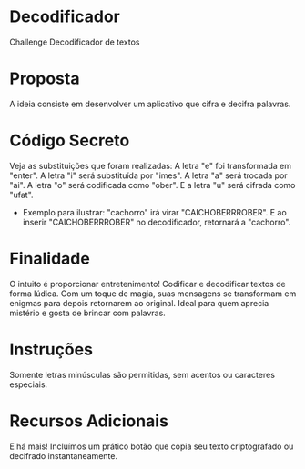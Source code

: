 # Decodificador
Challenge Decodificador de textos
# Proposta
A ideia consiste em desenvolver um aplicativo que cifra e decifra palavras.
# Código Secreto
Veja as substituições que foram realizadas:
A letra "e" foi transformada em "enter". A letra "i" será substituída por "imes". A letra "a" será trocada por "ai". A letra "o" será codificada como "ober". E a letra "u" será cifrada como "ufat".
* Exemplo
para ilustrar: "cachorro" irá virar "CAICHOBERRROBER". E ao inserir "CAICHOBERRROBER" no decodificador, retornará a "cachorro".
# Finalidade
O intuito é proporcionar entretenimento! Codificar e decodificar textos de forma lúdica. Com um toque de magia, suas mensagens se transformam em enigmas para depois retornarem ao original. Ideal para quem aprecia mistério e gosta de brincar com palavras.
# Instruções
Somente letras minúsculas são permitidas, sem acentos ou caracteres especiais.

# Recursos Adicionais
E há mais! Incluímos um prático botão que copia seu texto criptografado ou decifrado instantaneamente.
